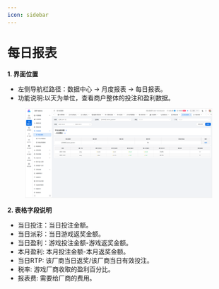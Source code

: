 ```yaml
---
icon: sidebar
---
```


# 每日报表

**1. 界面位置**

* 左侧导航栏路径：数据中心 → 月度报表 → 每日报表。
* 功能说明:以天为单位，查看商户整体的投注和盈利数据。

<figure><img src="../../.gitbook/assets/image (18).png" alt=""><figcaption></figcaption></figure>

**2. 表格字段说明**

* 当日投注：当日投注金额。
* 当日派彩：当日游戏返奖金额。
* 当日盈利：游戏投注金额-游戏返奖金额。
* 本月盈利: 本月投注金额-本月返奖金额。
* 当日RTP: 该厂商当日返奖/该厂商当日有效投注。
* 税率: 游戏厂商收取的盈利百分比。
* 报表费: 需要给厂商的费用。
